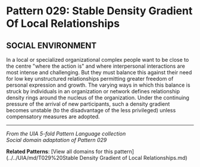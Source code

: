 # Pattern 029: Stable Density Gradient Of Local Relationships

## SOCIAL ENVIRONMENT

In a local or specialized organizational complex people want to be close to the centre "where the action is" and where interpersonal interactions are most intense and challenging. But they must balance this against their need for low key unstructured relationships permitting greater freedom of personal expression and growth. The varying ways in which this balance is struck by individuals in an organization or network defines relationship density rings around the nucleus of the organization. Under the continuing pressure of the arrival of new participants, such a density gradient becomes unstable (to the disadvantage of the less privileged) unless compensatory measures are adopted.

---

*From the UIA 5-fold Pattern Language collection*  
*Social domain adaptation of Pattern 029*

**Related Patterns**: [View all domains for this pattern](../../UIA/md/T029%20Stable Density Gradient of Local Relationships.md)
